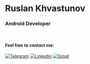 # Ruslan Khvastunov
### Android Developer
<br/>


#### Feel free to contact me:
[![Telegram](https://img.shields.io/badge/Telegram-2CA5E0?style=for-the-badge&logo=telegram&logoColor=white)](https://t.me/r_khvstnv)
[![Linkedin](https://img.shields.io/badge/LinkedIn-0077B5?style=for-the-badge&logo=linkedin&logoColor=white)](https://www.linkedin.com/in/r-khvstnv)
[![Gmail](https://img.shields.io/badge/Gmail-D14836?style=for-the-badge&logo=gmail&logoColor=white)](mailto:r.khvastunov@gmail.com)
